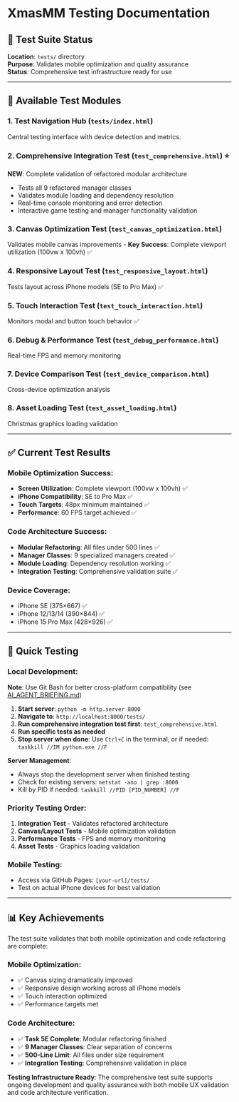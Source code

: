 # XmasMM Testing Documentation

## 🧪 Test Suite Status

**Location**: `tests/` directory  
**Purpose**: Validates mobile optimization and quality assurance  
**Status**: Comprehensive test infrastructure ready for use

---

## 📱 Available Test Modules

### 1. **Test Navigation Hub** (`tests/index.html`)
Central testing interface with device detection and metrics.

### 2. **Comprehensive Integration Test** (`test_comprehensive.html`) ⭐
**NEW**: Complete validation of refactored modular architecture
- Tests all 9 refactored manager classes
- Validates module loading and dependency resolution
- Real-time console monitoring and error detection
- Interactive game testing and manager functionality validation

### 3. **Canvas Optimization Test** (`test_canvas_optimization.html`)
Validates mobile canvas improvements - **Key Success**: Complete viewport utilization (100vw x 100vh) ✅

### 4. **Responsive Layout Test** (`test_responsive_layout.html`)  
Tests layout across iPhone models (SE to Pro Max) ✅

### 5. **Touch Interaction Test** (`test_touch_interaction.html`)
Monitors modal and button touch behavior ✅

### 6. **Debug & Performance Test** (`test_debug_performance.html`)
Real-time FPS and memory monitoring

### 7. **Device Comparison Test** (`test_device_comparison.html`)
Cross-device optimization analysis

### 8. **Asset Loading Test** (`test_asset_loading.html`)
Christmas graphics loading validation

---

## ✅ Current Test Results

### Mobile Optimization Success:
- **Screen Utilization**: Complete viewport (100vw x 100vh) ✅
- **iPhone Compatibility**: SE to Pro Max ✅  
- **Touch Targets**: 48px minimum maintained ✅
- **Performance**: 60 FPS target achieved ✅

### Code Architecture Success:
- **Modular Refactoring**: All files under 500 lines ✅
- **Manager Classes**: 9 specialized managers created ✅
- **Module Loading**: Dependency resolution working ✅
- **Integration Testing**: Comprehensive validation suite ✅

### Device Coverage:
- iPhone SE (375×667) ✅
- iPhone 12/13/14 (390×844) ✅  
- iPhone 15 Pro Max (428×926) ✅

---

## 🔧 Quick Testing

### Local Development:
**Note**: Use Git Bash for better cross-platform compatibility (see [AI_AGENT_BRIEFING.md](AI_AGENT_BRIEFING.md))

1. **Start server**: `python -m http.server 8000`
2. **Navigate to**: `http://localhost:8000/tests/`
3. **Run comprehensive integration test first**: `test_comprehensive.html`
4. **Run specific tests as needed**
5. **Stop server when done**: Use `Ctrl+C` in the terminal, or if needed: `taskkill //IM python.exe //F`

**Server Management**:
- Always stop the development server when finished testing
- Check for existing servers: `netstat -ano | grep :8000`
- Kill by PID if needed: `taskkill //PID [PID_NUMBER] //F`

### Priority Testing Order:
1. **Integration Test** - Validates refactored architecture
2. **Canvas/Layout Tests** - Mobile optimization validation  
3. **Performance Tests** - FPS and memory monitoring
4. **Asset Tests** - Graphics loading validation

### Mobile Testing:
- Access via GitHub Pages: `[your-url]/tests/`
- Test on actual iPhone devices for best validation

---

## 📊 Key Achievements

The test suite validates that both mobile optimization and code refactoring are complete:

### Mobile Optimization:
- ✅ Canvas sizing dramatically improved  
- ✅ Responsive design working across all iPhone models
- ✅ Touch interaction optimized
- ✅ Performance targets met

### Code Architecture:
- ✅ **Task 5E Complete**: Modular refactoring finished
- ✅ **9 Manager Classes**: Clear separation of concerns  
- ✅ **500-Line Limit**: All files under size requirement
- ✅ **Integration Testing**: Comprehensive validation in place

**Testing Infrastructure Ready**: The comprehensive test suite supports ongoing development and quality assurance with both mobile UX validation and code architecture verification.

